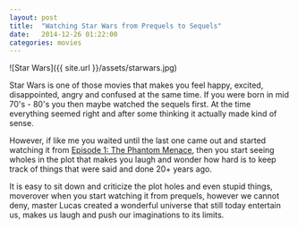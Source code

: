 ```yaml
---
layout: post
title:  "Watching Star Wars from Prequels to Sequels"
date:   2014-12-26 01:22:00
categories: movies
---
```


![Star Wars]({{ site.url }}/assets/starwars.jpg)

Star Wars is one of those movies that makes you feel happy, excited, disappointed, angry and confused at the same time. If you were born in mid 70's - 80's you then maybe watched the sequels first. At the time everything seemed right and after some thinking it actually made kind of sense.

However, if like me you waited until the last one came out and started watching it from <a href="http://www.imdb.com/title/tt0120915/">Episode 1: The Phantom Menace</a>, then you start seeing wholes in the plot that makes you laugh and wonder how hard is to keep track of things that were said and done 20+ years ago.

It is easy to sit down and criticize the plot holes and even stupid things, moverover when you start watching it from prequels, however we cannot deny, master Lucas created a wonderful universe that still today entertain us, makes us laugh and push our imaginations to its limits.